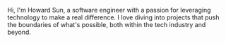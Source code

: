 Hi, I'm Howard Sun, a software engineer with a passion for leveraging technology to make a real difference. I love diving into projects that push the boundaries of what's possible, both within the tech industry and beyond.
